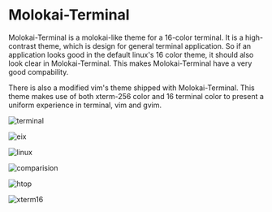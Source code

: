 Molokai-Terminal
================

Molokai-Terminal is a molokai-like theme for a 16-color terminal.  It is a
high-contrast theme, which is design for general terminal application.  So if an
application looks good in the default linux's 16 color theme, it should also
look clear in Molokai-Terminal.  This makes Molokai-Terminal have a very good
compability.

There is also a modified vim's theme shipped with Molokai-Terminal.  This theme
makes use of both xterm-256 color and 16 terminal color to present a uniform
experience in terminal, vim and gvim.

![terminal](https://github.com/zhou13/molokai-terminal/raw/master/image/terminal.png)

![eix](https://github.com/zhou13/molokai-terminal/raw/master/image/eix.png)

![linux](https://github.com/zhou13/molokai-terminal/raw/master/image/linux.png)

![comparision](https://github.com/zhou13/molokai-terminal/raw/master/image/comparision.png)

![htop](https://github.com/zhou13/molokai-terminal/raw/master/image/htop.png)

![xterm16](https://github.com/zhou13/molokai-terminal/raw/master/image/xterm16.png)
